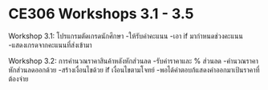 # CE306 Workshops 3.1 - 3.5
Workshop 3.1: โปรแกรมตัดเกรดนักศึกษา
-ให้รับค่าคะแนน
-เอา if มากำหนดช่วงคะแนน
-แสดงเกรดจากคะแนนที่ส่งเข้ามา

Workshop 3.2: การคำนวณราคาสินค้าหลังหักส่วนลด
-รับค่าราคาและ % ส่วนลด
-คำนวณราคา หักส่วนลดออกด้วย
-สร้างเงื่อนไขด้วย if เงื่อนไขตามโจทย์
-พอได้คำตอบก้แสดงค่าออกมาเป้นราคาที่ต้องจ่าย